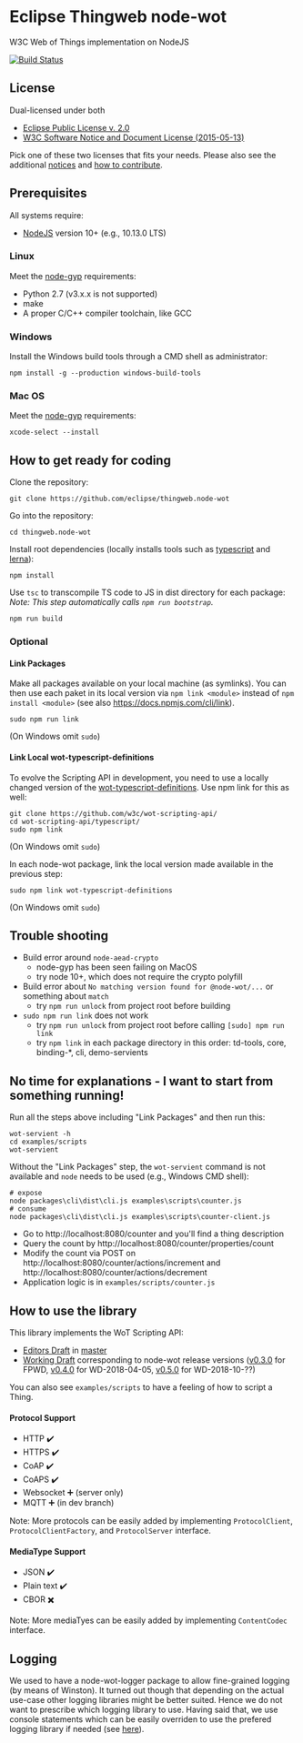 # Eclipse Thingweb node-wot
W3C Web of Things implementation on NodeJS

[![Build Status](https://travis-ci.org/eclipse/thingweb.node-wot.svg?branch=master)](https://travis-ci.org/eclipse/thingweb.node-wot)

## License
Dual-licensed under both

* [Eclipse Public License v. 2.0](http://www.eclipse.org/legal/epl-2.0)
* [W3C Software Notice and Document License (2015-05-13)](https://www.w3.org/Consortium/Legal/2015/copyright-software-and-document)

Pick one of these two licenses that fits your needs.
Please also see the additional [notices](NOTICE.md) and [how to contribute](CONTRIBUTING.md).

## Prerequisites
All systems require:
* [NodeJS](https://nodejs.org/) version 10+ (e.g., 10.13.0 LTS)

### Linux
Meet the [node-gyp](https://github.com/nodejs/node-gyp#installation) requirements:
* Python 2.7 (v3.x.x is not supported)
* make
* A proper C/C++ compiler toolchain, like GCC

### Windows
Install the Windows build tools through a CMD shell as administrator:
```
npm install -g --production windows-build-tools
```

### Mac OS
Meet the [node-gyp](https://github.com/nodejs/node-gyp#installation) requirements:
```
xcode-select --install
```

## How to get ready for coding
Clone the repository:
```
git clone https://github.com/eclipse/thingweb.node-wot
```
Go into the repository:
```
cd thingweb.node-wot
```
Install root dependencies (locally installs tools such as [typescript](https://www.npmjs.com/package/typescript) and [lerna](https://www.npmjs.com/package/lerna)):
```
npm install 
```
Use `tsc` to transcompile TS code to JS in dist directory for each package:
*Note: This step automatically calls `npm run bootstrap`.*
```
npm run build
```

### Optional

#### Link Packages
Make all packages available on your local machine (as symlinks). You can then use each paket in its local version via `npm link <module>` instead of `npm install <module>` (see also https://docs.npmjs.com/cli/link).
```
sudo npm run link
```
(On Windows omit `sudo`)

#### Link Local wot-typescript-definitions
To evolve the Scripting API in development, you need to use a locally changed version of the [wot-typescript-definitions](https://www.npmjs.com/package/wot-typescript-definitions).
Use npm link for this as well:
```
git clone https://github.com/w3c/wot-scripting-api/
cd wot-scripting-api/typescript/
sudo npm link
```
(On Windows omit `sudo`)

In each node-wot package, link the local version made available in the previous step:
```
sudo npm link wot-typescript-definitions
```
(On Windows omit `sudo`)

## Trouble shooting

* Build error around `node-aead-crypto`
   * node-gyp has been seen failing on MacOS
   * try node 10+, which does not require the crypto polyfill
* Build error about `No matching version found for @node-wot/...` or something about `match`
   * try `npm run unlock` from project root before building
* `sudo npm run link` does not work
   * try `npm run unlock` from project root before calling `[sudo] npm run link`
   * try `npm link` in each package directory in this order: td-tools, core, binding-\*, cli, demo-servients

## No time for explanations - I want to start from something running!
Run all the steps above including "Link Packages" and then run this:

```
wot-servient -h
cd examples/scripts
wot-servient
```

Without the "Link Packages" step, the `wot-servient` command is not available and `node` needs to be used (e.g., Windows CMD shell):
```
# expose
node packages\cli\dist\cli.js examples\scripts\counter.js
# consume
node packages\cli\dist\cli.js examples\scripts\counter-client.js
```

* Go to http://localhost:8080/counter and you'll find a thing description
* Query the count by http://localhost:8080/counter/properties/count
* Modify the count via POST on http://localhost:8080/counter/actions/increment and http://localhost:8080/counter/actions/decrement
* Application logic is in `examples/scripts/counter.js`

## How to use the library

This library implements the WoT Scripting API:

* [Editors Draft](w3c.github.io/wot-scripting-api/) in [master](https://github.com/eclipse/thingweb.node-wot)
* [Working Draft](https://www.w3.org/TR/wot-scripting-api/) corresponding to node-wot release versions ([v0.3.0](https://github.com/thingweb/node-wot/releases/tag/v0.3.0) for FPWD, [v0.4.0](https://github.com/thingweb/node-wot/releases/tag/v0.4.0) for WD-2018-04-05, [v0.5.0](https://github.com/eclipse/thingweb.node-wot/releases/tag/v0.5.0) for WD-2018-10-??)

You can also see `examples/scripts` to have a feeling of how to script a Thing.

<!--
### Implemented/supported

* [`WoT`](https://www.w3.org/TR/2017/WD-wot-scripting-api-20170914/#the-wot-object) object
  * `discover` :heavy_multiplication_x:
  * `consume` :heavy_check_mark:
  * `expose` :heavy_check_mark:
  
* [`ConsumedThing`](https://www.w3.org/TR/2017/WD-wot-scripting-api-20170914/#the-consumedthing-interface) interface
  * `invokeAction` :heavy_check_mark:
  * `setProperty` :heavy_check_mark:
  * `getProperty` :heavy_check_mark:
  
  * `addListener` :heavy_multiplication_x:
  * `removeListener` :heavy_multiplication_x:
  * `removeAllListeners` :heavy_multiplication_x:
  * `observe` :heavy_multiplication_x:

* [`ExposedThing`](https://www.w3.org/TR/2017/WD-wot-scripting-api-20170914/#the-exposedthing-interface) interface
  * `addProperty` :heavy_check_mark:
  * `removeProperty` :heavy_check_mark:
  * `addAction` :heavy_check_mark:
  * `removeAction` :heavy_check_mark:
  * `addEvent` :heavy_check_mark:
  * `removeEvent` :heavy_check_mark:
  
  * `onRetrieveProperty` :heavy_check_mark:
  * `onUpdateProperty` :heavy_check_mark:
  * `onInvokeAction` :heavy_check_mark:
  * `onObserve` :heavy_multiplication_x:
  
  * `register` :heavy_multiplication_x:
  * `unregister` :heavy_multiplication_x:
  * `start` :heavy_multiplication_x:
  * `stop` :heavy_multiplication_x:
  * `emitEvent` :heavy_multiplication_x:
-->

#### Protocol Support

* HTTP :heavy_check_mark:
* HTTPS :heavy_check_mark:
* CoAP :heavy_check_mark:
* CoAPS :heavy_check_mark:
* Websocket :heavy_plus_sign: (server only)
* MQTT :heavy_plus_sign: (in dev branch)

Note: More protocols can be easily added by implementing `ProtocolClient`, `ProtocolClientFactory`, and `ProtocolServer` interface.

#### MediaType Support

* JSON :heavy_check_mark:
* Plain text :heavy_check_mark:
* CBOR :heavy_multiplication_x:

Note: More mediaTyes can be easily added by implementing `ContentCodec` interface.

## Logging

We used to have a node-wot-logger package to allow fine-grained logging (by means of Winston). It turned out though that depending on the actual use-case other logging libraries might be better suited. Hence we do not want to prescribe which logging library to use. Having said that, we use console statements which can be easily overriden to use the prefered logging library if needed (see [here](https://gist.github.com/spmason/1670196)).
